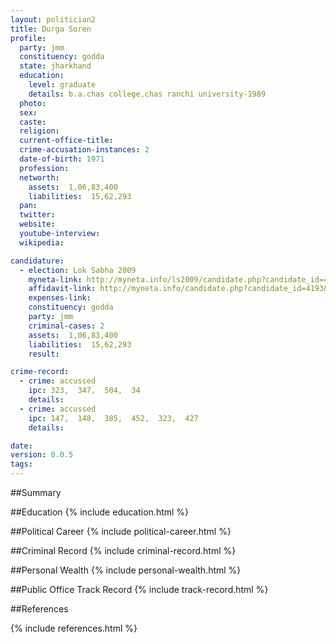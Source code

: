 ```yaml
---
layout: politician2
title: Durga Soren
profile: 
  party: jmm
  constituency: godda
  state: jharkhand
  education: 
    level: graduate
    details: b.a.chas college,chas ranchi university-1989
  photo: 
  sex: 
  caste: 
  religion: 
  current-office-title: 
  crime-accusation-instances: 2
  date-of-birth: 1971
  profession: 
  networth: 
    assets:  1,06,83,400
    liabilities:  15,62,293
  pan: 
  twitter: 
  website: 
  youtube-interview: 
  wikipedia: 

candidature: 
  - election: Lok Sabha 2009
    myneta-link: http://myneta.info/ls2009/candidate.php?candidate_id=4193
    affidavit-link: http://myneta.info/candidate.php?candidate_id=4193&scan=original
    expenses-link: 
    constituency: godda 
    party: jmm
    criminal-cases: 2
    assets:  1,06,83,400
    liabilities:  15,62,293
    result:  

crime-record: 
  - crime: accussed
    ipc: 323,  347,  504,  34
    details:    
  - crime: accussed
    ipc: 147,  148,  385,  452,  323,  427
    details:    

date: 
version: 0.0.5
tags: 
---
```

##Summary


##Education
{% include education.html %}


##Political Career
{% include political-career.html %}


##Criminal Record
{% include criminal-record.html %}


##Personal Wealth
{% include personal-wealth.html %}


##Public Office Track Record
{% include track-record.html %}


##References


{% include references.html %}